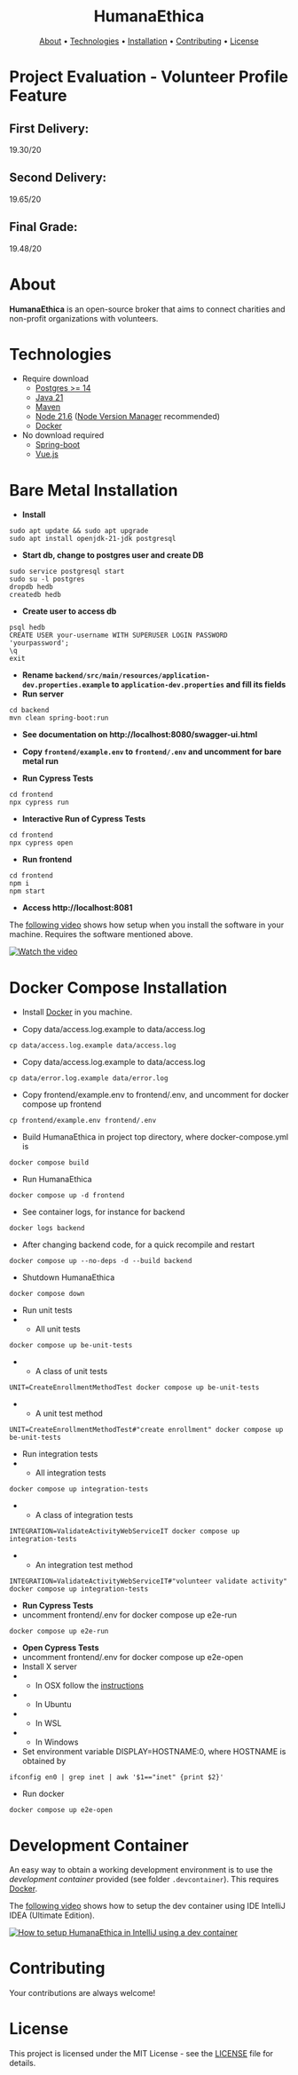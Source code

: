 <h1 align="center">HumanaEthica</h1>

<p align="center">
  <a href="#about">About</a> •
  <a href="#technologies">Technologies</a> •
  <a href="#installation">Installation</a> •
  <a href="#contributing">Contributing</a> •
  <a href="#license">License</a>
</p>

# Project Evaluation - Volunteer Profile Feature

## First Delivery:
19.30/20 

## Second Delivery:
19.65/20  

## Final Grade:
19.48/20

# About

**HumanaEthica** is an open-source broker that aims to connect charities and non-profit organizations with volunteers.

# Technologies

* Require download
  * [Postgres >= 14](https://www.postgresql.org/)
  * [Java 21](https://openjdk.org/projects/jdk/21/)
  * [Maven](https://maven.apache.org/download.cgi)
  * [Node 21.6](https://nodejs.org/en/) ([Node Version Manager](https://github.com/nvm-sh/nvm) recommended)
  * [Docker](https://www.docker.com/)
* No download required
  * [Spring-boot](https://spring.io/)
  * [Vue.js](https://vuejs.org/)

# Bare Metal Installation

* **Install**
```
sudo apt update && sudo apt upgrade
sudo apt install openjdk-21-jdk postgresql
```
* **Start db, change to postgres user and create DB**
```
sudo service postgresql start
sudo su -l postgres
dropdb hedb
createdb hedb
```
* **Create user to access db**
```
psql hedb
CREATE USER your-username WITH SUPERUSER LOGIN PASSWORD 'yourpassword';
\q
exit
```
* **Rename `backend/src/main/resources/application-dev.properties.example` to `application-dev.properties` and fill its fields**
* **Run server**
```
cd backend
mvn clean spring-boot:run
```
* **See documentation on http://localhost:8080/swagger-ui.html**


* **Copy `frontend/example.env` to `frontend/.env` and uncomment for bare metal run**
* **Run Cypress Tests**
```
cd frontend
npx cypress run
```

* **Interactive Run of Cypress Tests**
```
cd frontend
npx cypress open
```
* **Run frontend**
```
cd frontend
npm i
npm start
```
* **Access http://localhost:8081**




The [following video](https://youtu.be/D0JABlXCdlo) shows how setup when you install the software in your machine. Requires the software mentioned above.

[![Watch the video](https://img.youtube.com/vi/D0JABlXCdlo/mqdefault.jpg)](https://youtu.be/D0JABlXCdlo)

# Docker Compose Installation

* Install [Docker](https://docs.docker.com/engine/install/) in you machine.

* Copy data/access.log.example to data/access.log
```
cp data/access.log.example data/access.log
```

* Copy data/access.log.example to data/access.log
```
cp data/error.log.example data/error.log
```

* Copy frontend/example.env to frontend/.env, and uncomment for docker compose up frontend
```
cp frontend/example.env frontend/.env
```

* Build HumanaEthica in project top directory, where docker-compose.yml is
```
docker compose build
```

* Run HumanaEthica
```
docker compose up -d frontend
```

* See container logs, for instance for backend
```
docker logs backend
```

* After changing backend code, for a quick recompile and restart
```
docker compose up --no-deps -d --build backend
```

* Shutdown HumanaEthica
```
docker compose down
```

* Run unit tests
* * All unit tests
```
docker compose up be-unit-tests 
```
* * A class of unit tests
```
UNIT=CreateEnrollmentMethodTest docker compose up be-unit-tests 
```
* * A unit test method
```
UNIT=CreateEnrollmentMethodTest#"create enrollment" docker compose up be-unit-tests 
```

* Run integration tests
* * All integration tests
```
docker compose up integration-tests
```
* * A class of integration tests
```
INTEGRATION=ValidateActivityWebServiceIT docker compose up integration-tests
```
* * An integration test method
```
INTEGRATION=ValidateActivityWebServiceIT#"volunteer validate activity" docker compose up integration-tests
```

* **Run Cypress Tests**
* uncomment frontend/.env for docker compose up e2e-run
```
docker compose up e2e-run
```

* **Open Cypress Tests**
* uncomment frontend/.env for docker compose up e2e-open
* Install X server
* * In OSX follow the [instructions](https://opencmiss-iron-tutorials.readthedocs.io/en/latest/faq/docker/setup_xquartz_x11_server_mac.html)
* * In Ubuntu
* * In WSL
* * In Windows
* Set environment variable DISPLAY=HOSTNAME:0, where HOSTNAME is obtained by 
```
ifconfig en0 | grep inet | awk '$1=="inet" {print $2}'
```
* Run docker
```
docker compose up e2e-open
```


# Development Container
An easy way to obtain a working development environment is to use the _development container_ provided (see folder `.devcontainer`). This requires [Docker](https://docs.docker.com/get-docker/).

The [following video](https://www.youtube.com/watch?v=ISNCrQ1r-Nw) shows how to setup the dev container using IDE IntelliJ IDEA (Ultimate Edition).

[![How to setup HumanaEthica in IntelliJ using a dev container](https://img.youtube.com/vi/ISNCrQ1r-Nw/mqdefault.jpg)](https://www.youtube.com/embed/ISNCrQ1r-Nw?si=1WeDwCsBdrr5OL5k)

# Contributing

Your contributions are always welcome!

# License

This project is licensed under the MIT License - see the [LICENSE](https://github.com/socialsoftware/humanaethica/blob/master/LICENSE) file for details.
